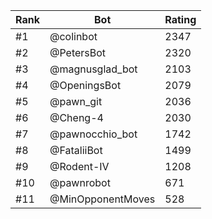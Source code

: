 Rank|Bot|Rating
---|---|---
#1|@colinbot|2347
#2|@PetersBot|2320
#3|@magnusglad_bot|2103
#4|@OpeningsBot|2079
#5|@pawn_git|2036
#6|@Cheng-4|2030
#7|@pawnocchio_bot|1742
#8|@FataliiBot|1499
#9|@Rodent-IV|1208
#10|@pawnrobot|671
#11|@MinOpponentMoves|528
